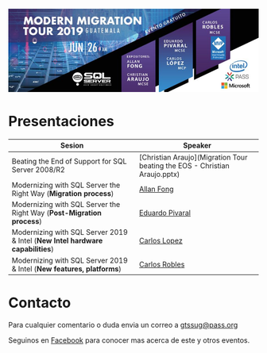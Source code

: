 ![Header](header.jpg)

# Presentaciones


Sesion | Speaker
--- | --- 
Beating the End of Support for SQL Server 2008/R2 | [Christian Araujo](Migration Tour beating the EOS - Christian Araujo.pptx)
Modernizing with SQL Server the Right Way (**Migration process**) | [Allan Fong]()
Modernizing with SQL Server the Right Way (**Post-Migration process**) | [Eduardo Pivaral]()
Modernizing with SQL Server 2019 & Intel (**New Intel hardware capabilities**) | [Carlos Lopez]()
Modernizing with SQL Server 2019 & Intel (**New features, platforms**) | [Carlos Robles]()

# Contacto
Para cualquier comentario o duda envia un correo a gtssug@pass.org

Seguinos en [Facebook](https://www.facebook.com/groups/gtssug/) para conocer mas acerca de este y otros eventos.
